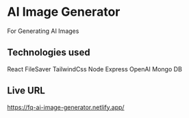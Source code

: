 # AI Image Generator

For Generating AI Images

## Technologies used

React
FileSaver
TailwindCss
Node
Express
OpenAI
Mongo DB

## Live URL

https://fq-ai-image-generator.netlify.app/
